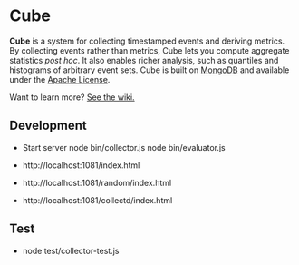 # Cube

**Cube** is a system for collecting timestamped events and deriving metrics. By collecting events rather than metrics, Cube lets you compute aggregate statistics *post hoc*. It also enables richer analysis, such as quantiles and histograms of arbitrary event sets. Cube is built on [MongoDB](http://www.mongodb.org) and available under the [Apache License](/square/cube/blob/master/LICENSE).

Want to learn more? [See the wiki.](https://github.com/square/cube/wiki)

## Development
- Start server
node bin/collector.js
node bin/evaluator.js

- http://localhost:1081/index.html
- http://localhost:1081/random/index.html
- http://localhost:1081/collectd/index.html

## Test
- node test/collector-test.js

